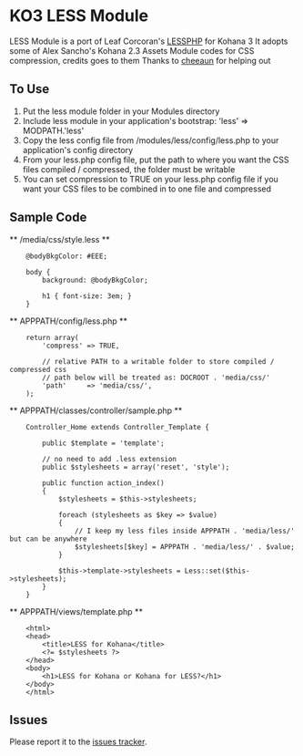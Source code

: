 KO3 LESS Module
===============

LESS Module is a port of Leaf Corcoran's [LESSPHP](http://leafo.net/lessphp) for Kohana 3
It adopts some of Alex Sancho's Kohana 2.3 Assets Module codes for CSS compression, credits goes to them
Thanks to [cheeaun](http://github.com/cheeaun) for helping out

To Use
-------
1. Put the less module folder in your Modules directory
2. Include less module in your application's bootstrap: 'less' => MODPATH.'less'
3. Copy the less config file from /modules/less/config/less.php to your application's config directory
4. From your less.php config file, put the path to where you want the CSS files compiled / compressed, the folder must be writable
5. You can set compression to TRUE on your less.php config file if you want your CSS files to be combined in to one file and compressed

Sample Code
------------




** /media/css/style.less **

		@bodyBkgColor: #EEE;

		body {
			background: @bodyBkgColor;

			h1 { font-size: 3em; }
		}

** APPPATH/config/less.php **

		return array(
			'compress' => TRUE,

			// relative PATH to a writable folder to store compiled / compressed css
			// path below will be treated as: DOCROOT . 'media/css/'
			'path'     => 'media/css/',
		);

** APPPATH/classes/controller/sample.php **

		Controller_Home extends Controller_Template {

			public $template = 'template';

			// no need to add .less extension
			public $stylesheets = array('reset', 'style');

			public function action_index()
			{
				$stylesheets = $this->stylesheets;

				foreach (stylesheets as $key => $value)
				{
					// I keep my less files inside APPPATH . 'media/less/' but can be anywhere
					$stylesheets[$key] = APPPATH . 'media/less/' . $value;
				}

				$this->template->stylesheets = Less::set($this->stylesheets);
			}
		}

** APPPATH/views/template.php **

		<html>
		<head>
			<title>LESS for Kohana</title>
			<?= $stylesheets ?>
		</head>
		<body>
			<h1>LESS for Kohana or Kohana for LESS?</h1>
		</body>
		</html>

Issues
-------
Please report it to the [issues tracker](http://github.com/mongeslani/kohana-less/issues).